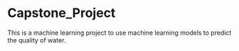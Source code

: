 # Capstone_Project
This is a machine learning project to use machine learning models to predict the quality of water.
